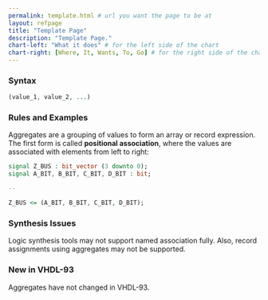 ```yaml
---
permalink: template.html # url you want the page to be at
layout: refpage
title: "Template Page"
description: "Template Page."
chart-left: "What it does" # for the left side of the chart
chart-right: [Where, It, Wants, To, Go] # for the right side of the chart
---
```




<h3 class="text-hr"><span>Syntax</span></h3>

<!-- include the vhdl tag to highlight as vhdl -->
```vhdl
(value_1, value_2, ...)
```

<h3 class="text-hr"><span>Rules and Examples</span></h3>

Aggregates are a grouping of values to form an array or record expression. The first form is called __positional association__, where the values are associated with elements from left to right:
```vhdl
signal Z_BUS : bit_vector (3 downto 0);
signal A_BIT, B_BIT, C_BIT, D_BIT : bit;

--

Z_BUS <= (A_BIT, B_BIT, C_BIT, D_BIT);
```

<h3 class="text-hr"><span>Synthesis Issues</span></h3>

Logic synthesis tools may not support named association fully. Also, record assignments using aggregates may not be supported.

<h3 class="text-hr"><span>New in VHDL-93</span></h3>

Aggregates have not changed in VHDL-93.

